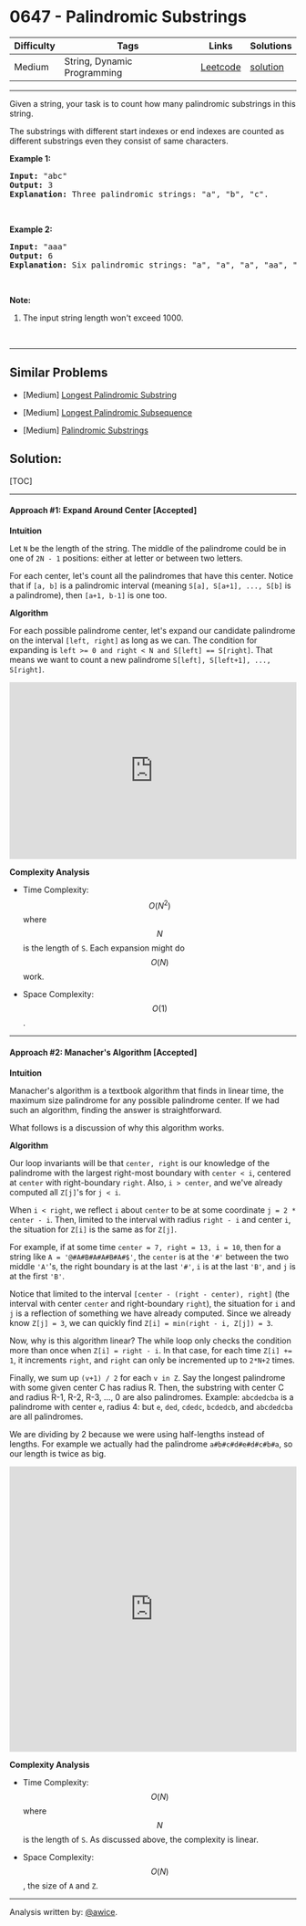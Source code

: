 # 0647 - Palindromic Substrings

Difficulty  | Tags | Links | Solutions
----------- | ---- | ----- | -----
Medium | String, Dynamic Programming | [Leetcode](https://leetcode.com/problems/palindromic-substrings) | [solution](https://leetcode.com/problems/palindromic-substrings/solution/)


-----------

<p>Given a string, your task is to count how many palindromic substrings in this string.</p>

<p>The substrings with different start indexes or end indexes are counted as different substrings even they consist of same characters.</p>

<p><b>Example 1:</b></p>

<pre>
<b>Input:</b> &quot;abc&quot;
<b>Output:</b> 3
<b>Explanation:</b> Three palindromic strings: &quot;a&quot;, &quot;b&quot;, &quot;c&quot;.
</pre>

<p>&nbsp;</p>

<p><b>Example 2:</b></p>

<pre>
<b>Input:</b> &quot;aaa&quot;
<b>Output:</b> 6
<b>Explanation:</b> Six palindromic strings: &quot;a&quot;, &quot;a&quot;, &quot;a&quot;, &quot;aa&quot;, &quot;aa&quot;, &quot;aaa&quot;.
</pre>

<p>&nbsp;</p>

<p><b>Note:</b></p>

<ol>
	<li>The input string length won&#39;t exceed 1000.</li>
</ol>

<p>&nbsp;</p>


-----------


## Similar Problems

- [Medium] [Longest Palindromic Substring](longest-palindromic-substring)

- [Medium] [Longest Palindromic Subsequence](longest-palindromic-subsequence)

- [Medium] [Palindromic Substrings](palindromic-substrings)




## Solution:

[TOC]

---
#### Approach #1: Expand Around Center [Accepted]

**Intuition**

Let `N` be the length of the string.  The middle of the palindrome could be in one of `2N - 1` positions: either at letter or between two letters.

For each center, let's count all the palindromes that have this center.  Notice that if `[a, b]` is a palindromic interval (meaning `S[a], S[a+1], ..., S[b]` is a palindrome), then `[a+1, b-1]` is one too.

**Algorithm**

For each possible palindrome center, let's expand our candidate palindrome on the interval `[left, right]` as long as we can.  The condition for expanding is `left >= 0 and right < N and S[left] == S[right]`.  That means we want to count a new palindrome `S[left], S[left+1], ..., S[right]`.

<iframe src="https://leetcode.com/playground/EEGE8AYR/shared" frameBorder="0" width="100%" height="310" name="EEGE8AYR"></iframe>

**Complexity Analysis**

* Time Complexity: $$O(N^2)$$ where $$N$$ is the length of `S`.  Each expansion might do $$O(N)$$ work.

* Space Complexity: $$O(1)$$.

---
#### Approach #2: Manacher's Algorithm [Accepted]

**Intuition**

Manacher's algorithm is a textbook algorithm that finds in linear time, the maximum size palindrome for any possible palindrome center.  If we had such an algorithm, finding the answer is straightforward.

What follows is a discussion of why this algorithm works.

**Algorithm**

Our loop invariants will be that `center, right` is our knowledge of the palindrome with the largest right-most boundary with `center < i`, centered at `center` with right-boundary `right`.  Also, `i > center`, and we've already computed all `Z[j]`'s for `j < i`.

When `i < right`, we reflect `i` about `center` to be at some coordinate `j = 2 * center - i`.  Then, limited to the interval with radius `right - i` and center `i`, the situation for `Z[i]` is the same as for `Z[j]`.

For example, if at some time `center = 7, right = 13, i = 10`, then for a string like `A = '@#A#B#A#A#B#A#$'`, the `center` is at the `'#'` between the two middle `'A'`'s, the right boundary is at the last `'#'`, `i` is at the last `'B'`, and `j` is at the first `'B'`.

Notice that limited to the interval `[center - (right - center), right]` (the interval with center `center` and right-boundary `right`), the situation for `i` and `j` is a reflection of something we have already computed.  Since we already know `Z[j] = 3`, we can quickly find `Z[i] = min(right - i, Z[j]) = 3`.

Now, why is this algorithm linear?  The while loop only checks the condition more than once when `Z[i] = right - i`.  In that case, for each time `Z[i] += 1`, it increments `right`, and `right` can only be incremented up to `2*N+2` times.

Finally, we sum up `(v+1) / 2` for each `v in Z`.  Say the longest palindrome with some given center C has radius R.  Then, the substring with center C and radius R-1, R-2, R-3, ..., 0 are also palindromes.  Example:  `abcdedcba` is a palindrome with center `e`, radius 4:  but `e`, `ded`, `cdedc`, `bcdedcb`, and `abcdedcba` are all palindromes.

We are dividing by 2 because we were using half-lengths instead of lengths.  For example we actually had the palindrome `a#b#c#d#e#d#c#b#a`, so our length is twice as big.

<iframe src="https://leetcode.com/playground/ttFoRCjg/shared" frameBorder="0" width="100%" height="500" name="ttFoRCjg"></iframe>

**Complexity Analysis**

* Time Complexity: $$O(N)$$ where $$N$$ is the length of `S`.  As discussed above, the complexity is linear.

* Space Complexity: $$O(N)$$, the size of `A` and `Z`.

---

Analysis written by: [@awice](https://leetcode.com/awice).

